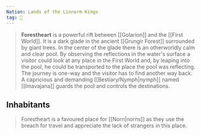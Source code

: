 ```yaml
---
Nation: Lands of the Linnorm Kings
tag: 🌲
---
```


> **Forestheart** is a powerful rift between [[Golarion]] and the [[First World]]. It is a dark glade in the ancient [[Grungir Forest]] surrounded by giant trees. In the center of the glade there is an otherworldly calm and clear pool. By observing the reflections in the water's surface a visitor could look at any place in the First World and, by leaping into the pool, he could be transported to the place the pool was reflecting. The journey is one-way and the visitor has to find another way back. A capricious and demanding [[Bestiary/Nymph|nymph]] named [[Imavajana]] guards the pool and controls the destinations.


## Inhabitants

> Forestheart is a favoured place for [[Norn|norns]] as they use the breach for travel and appreciate the lack of strangers in this place.








